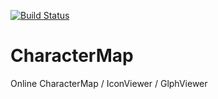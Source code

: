 [![Build Status](https://travis-ci.org/bluejamesbond/CharacterMap.svg?branch=master)](https://travis-ci.org/bluejamesbond/CharacterMap)  
# CharacterMap
Online CharacterMap / IconViewer / GlphViewer
